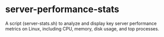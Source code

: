 # server-performance-stats
A script (server-stats.sh) to analyze and display key server performance metrics on Linux, including CPU, memory, disk usage, and top processes.

